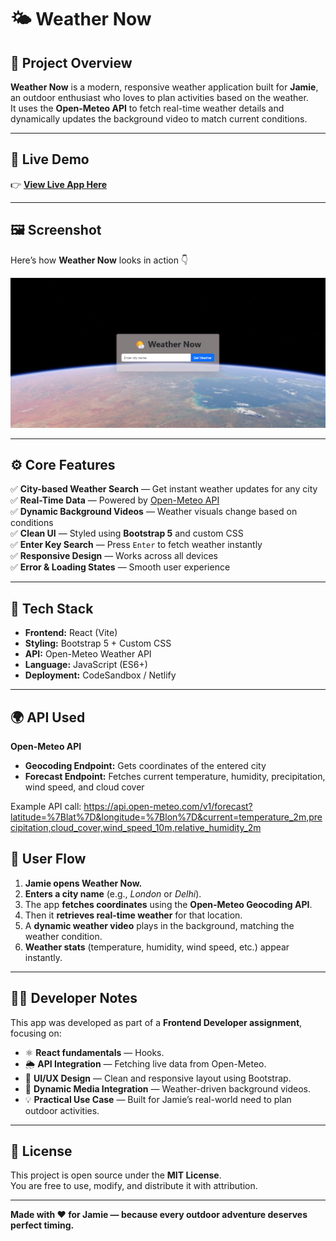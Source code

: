 # 🌤️ Weather Now

## 🎯 Project Overview

**Weather Now** is a modern, responsive weather application built for **Jamie**, an outdoor enthusiast who loves to plan activities based on the weather.  
It uses the **Open-Meteo API** to fetch real-time weather details and dynamically updates the background video to match current conditions.

---

## 🔗 Live Demo

👉 [**View Live App Here**](https://jf2nfw-5173.csb.app/)  

---

## 🖼️ Screenshot

Here’s how **Weather Now** looks in action 👇  

![Weather Now Screenshot](https://raw.githubusercontent.com/MadhavAgrawal06/Weather-Now/main/public/screenshot.png)
 
---

## ⚙️ Core Features

✅ **City-based Weather Search** — Get instant weather updates for any city  
✅ **Real-Time Data** — Powered by [Open-Meteo API](https://open-meteo.com/)  
✅ **Dynamic Background Videos** — Weather visuals change based on conditions  
✅ **Clean UI** — Styled using **Bootstrap 5** and custom CSS  
✅ **Enter Key Search** — Press `Enter` to fetch weather instantly  
✅ **Responsive Design** — Works across all devices  
✅ **Error & Loading States** — Smooth user experience  

---

## 🧠 Tech Stack

- **Frontend:** React (Vite)
- **Styling:** Bootstrap 5 + Custom CSS
- **API:** Open-Meteo Weather API
- **Language:** JavaScript (ES6+)
- **Deployment:** CodeSandbox / Netlify

---

## 🌍 API Used

**Open-Meteo API**

- **Geocoding Endpoint:** Gets coordinates of the entered city  
- **Forecast Endpoint:** Fetches current temperature, humidity, precipitation, wind speed, and cloud cover  

Example API call:
https://api.open-meteo.com/v1/forecast?latitude=%7Blat%7D&longitude=%7Blon%7D&current=temperature_2m,precipitation,cloud_cover,wind_speed_10m,relative_humidity_2m


## 🧭 User Flow

1. **Jamie opens Weather Now.**  
2. **Enters a city name** (e.g., *London* or *Delhi*).  
3. The app **fetches coordinates** using the **Open-Meteo Geocoding API**.  
4. Then it **retrieves real-time weather** for that location.  
5. A **dynamic weather video** plays in the background, matching the weather condition.  
6. **Weather stats** (temperature, humidity, wind speed, etc.) appear instantly.

---

## 🧑‍💻 Developer Notes

This app was developed as part of a **Frontend Developer assignment**, focusing on:

- ⚛️ **React fundamentals** — Hooks. 
- 🌦️ **API Integration** — Fetching live data from Open-Meteo.  
- 💅 **UI/UX Design** — Clean and responsive layout using Bootstrap.  
- 🎥 **Dynamic Media Integration** — Weather-driven background videos.  
- 💡 **Practical Use Case** — Built for Jamie’s real-world need to plan outdoor activities.

---

## 📜 License

This project is open source under the **MIT License**.  
You are free to use, modify, and distribute it with attribution.

---

**Made with ❤️ for Jamie — because every outdoor adventure deserves perfect timing.**
